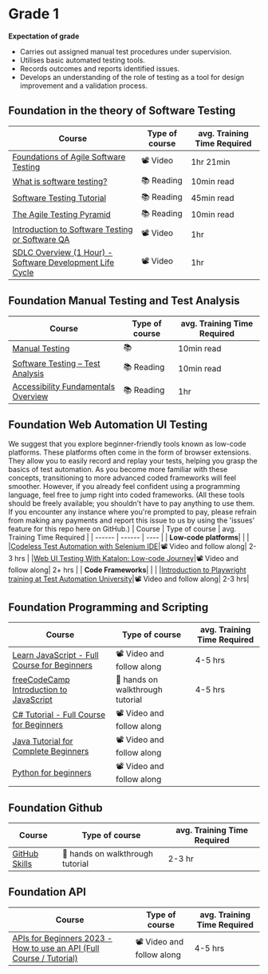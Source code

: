 # Grade 1

**Expectation of grade**

- Carries out assigned manual test procedures under supervision.
- Utilises basic automated testing tools.
- Records outcomes and reports identified issues.
- Develops an understanding of the role of testing as a tool for design improvement and a validation process.
 
## Foundation in the theory of Software Testing

| Course | Type of course | avg. Training Time Required |
| ------ | ------ | ---- |
|[Foundations of Agile Software Testing](https://www.udemy.com/course/foundations-of-agile-software-testing-j/)| 📽️ Video | 1hr 21min | 
|[What is software testing?](https://www.ibm.com/topics/software-testing)| 📚 Reading | 10min read | 
|[Software Testing Tutorial](https://www.javatpoint.com/software-testing-tutorial)|📚 Reading| 45min read| 
|[The Agile Testing Pyramid](https://www.agilecoachjournal.com/2014-01-28/the-agile-testing-pyramid#:~:text=The%20Agile%20Testing%20Pyramid%20is,and%20testing%20for%20iterative%20development.&text=The%20great%20majority%20of%20testing,middle%20tier%20to%20test%20services.)|📚 Reading| 10min read | 
|[Introduction to Software Testing or Software QA](https://www.udemy.com/course/introduction-to-software-testing-or-software-qa/) |📽️ Video| 1hr | 
|[SDLC Overview (1 Hour) - Software Development Life Cycle](https://www.udemy.com/course/sdlc-phases/) | 📽️ Video | 1hr| 

## Foundation Manual Testing and Test Analysis
| Course | Type of course | avg. Training Time Required |
| ------ | ------ | ---- |
|[Manual Testing](https://www.javatpoint.com/manual-testing)|📚 |10min read  | 
|[Software Testing – Test Analysis](https://www.geeksforgeeks.org/software-testing-test-analysis/) |📚 Reading| 10min read | 
|[Accessibility Fundamentals Overview](https://www.w3.org/WAI/fundamentals/)|📚 Reading| 1hr| 

## Foundation Web Automation UI Testing
We suggest that you explore beginner-friendly tools known as low-code platforms. These platforms often come in the form of browser extensions. They allow you to easily record and replay your tests, helping you grasp the basics of test automation. As you become more familiar with these concepts, transitioning to more advanced coded frameworks will feel smoother. However, if you already feel confident using a programming language, feel free to jump right into coded frameworks. (All these tools should be freely available; you shouldn't have to pay anything to use them. If you encounter any instance where you're prompted to pay, please refrain from making any payments and report this issue to us by using the 'issues' feature for this repo here on GitHub.)
| Course | Type of course | avg. Training Time Required |
| ------ | ------ | ---- |
| **Low-code platforms**| | |
|[Codeless Test Automation with Selenium IDE](https://testautomationu.applitools.com/codeless-test-automation-with-selenium-ide/)|📽️ Video and follow along| 2-3 hrs |
|[Web UI Testing With Katalon: Low-code Journey](https://academy.katalon.com/learning-path/low-code-web-testing/)|📽️ Video and follow along| 2+ hrs |
| **Code Frameworks**| | |
|[Introduction to Playwright training at Test Automation University](https://testautomationu.applitools.com/playwright-intro/)|📽️ Video and follow along| 2-3 hrs| 

## Foundation Programming and Scripting
| Course | Type of course | avg. Training Time Required |
| ------ | ------ | ---- |
|[Learn JavaScript - Full Course for Beginners](https://youtu.be/PkZNo7MFNFg?si=SmulnMptXXtkGl0c)|📽️ Video and follow along| 4-5 hrs | 
|[freeCodeCamp Introduction to JavaScript](https://www.freecodecamp.org/learn/javascript-algorithms-and-data-structures/basic-javascript/)|🔧 hands on walkthrough tutorial|4-5 hrs | 
|[C# Tutorial - Full Course for Beginners](https://youtu.be/GhQdlIFylQ8?si=2ax24zCJmZtMtJCM)|📽️ Video and follow along| | 
|[Java Tutorial for Complete Beginners](https://www.udemy.com/course/java-tutorial/)| 📽️ Video and follow along| | 
|[Python for beginners](https://www.udemy.com/course/python-core-and-advanced/)|📽️ Video and follow along| | 

## Foundation Github
| Course | Type of course | avg. Training Time Required |
| ------ | ------ | ---- |
|[GitHub Skills](https://skills.github.com/)|🔧 hands on walkthrough tutorial | 2-3 hr| 

## Foundation API
| Course | Type of course | avg. Training Time Required |
| ------ | ------ | ---- |
|[APIs for Beginners 2023 - How to use an API (Full Course / Tutorial)](https://youtu.be/WXsD0ZgxjRw?si=N5lTURRhsBF4fqQ5)| 📽️ Video and follow along| 4-5 hrs |

